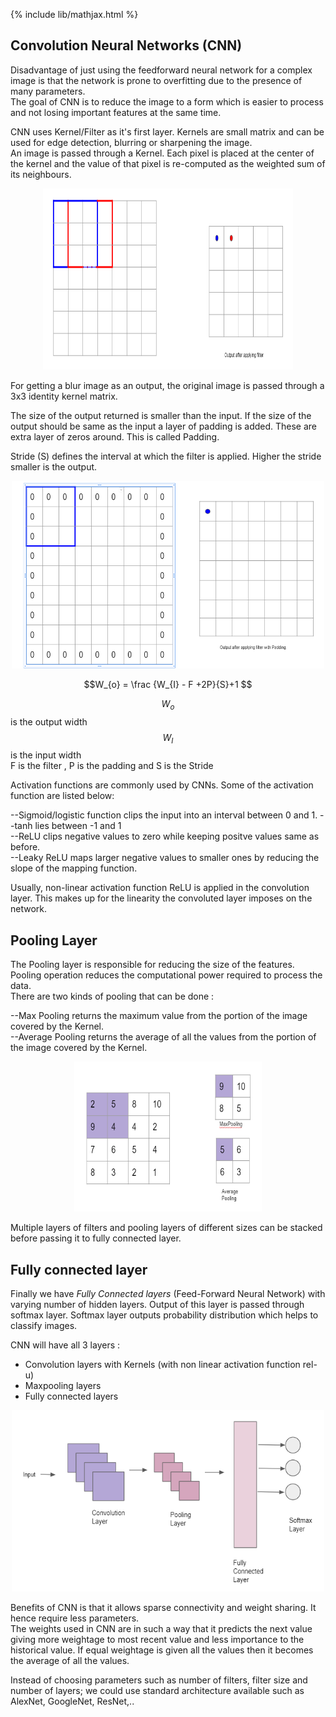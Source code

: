 {% include lib/mathjax.html %}

## Convolution Neural Networks (CNN)

Disadvantage of just using the feedforward neural network for a complex image is that the network is prone to overfitting due to the presence of many parameters.\
The goal of CNN is to reduce the image to a form which is easier to process and not losing important features at the same time. 

CNN uses Kernel/Filter as it's first layer. Kernels are small matrix and can be used for edge detection, blurring or sharpening the image.\
An image is passed through a Kernel. Each pixel is placed at the center of the kernel and the value of that pixel is re-computed as the weighted sum of its neighbours.

<p align="center"><img src="../img/kernel.png" width="400px" height="290px"></p>

For getting a blur image as an output, the original image is passed through a 3x3 identity kernel matrix. 

The size of the output returned is smaller than the input. If the size of the output should be same as the input a layer of padding is added. These are extra layer of zeros around. This is called Padding.

Stride (S) defines the interval at which the filter is applied. Higher the stride smaller is the output.

<p align="center"><img src="../img/Padding.png" width="500px" height="300px"></p>

$$W_{o} = \frac {W_{I} - F +2P}{S}+1 $$

$$W_{o}$$ is the output width \
$$W_{I}$$ is the input width \
F is the filter , P is the padding and S is the Stride

Activation functions are commonly used by CNNs. Some of the activation function are listed below: 

--Sigmoid/logistic function clips the input into an interval between 0 and 1.
--tanh lies between -1 and 1\
--ReLU clips negative values to zero while keeping positve values same as before.\
--Leaky ReLU maps larger negative values to smaller ones by reducing the slope of the mapping function.

Usually, non-linear activation function ReLU is applied in the convolution layer. This makes up for the linearity the convoluted layer imposes on the network. 

## Pooling Layer

The Pooling layer is responsible for reducing the size of the features. Pooling operation reduces the computational power required to process the data.\
There are two kinds of pooling that can be done :

--Max Pooling returns the maximum value from the portion of the image covered by the Kernel.\
--Average Pooling returns the average of all the values from the portion of the image covered by the Kernel.

<p align="center"><img src="../img/Pooling.png" width="300px" height="240px"></p>

Multiple layers of filters and pooling layers of different sizes can be stacked before passing it to fully connected layer.

## Fully connected layer

Finally we have  _Fully Connected layers_ (Feed-Forward Neural Network) with varying number of hidden layers. Output of this layer is passed through softmax layer. Softmax layer outputs probability distribution which helps to classify images.

CNN will have all 3 layers :
* Convolution layers with Kernels (with non linear activation function rel-u)
* Maxpooling layers 
* Fully connected layers

<p align="center"><img src="../img/Cnnlayers.png" width="500px" height="290px"></p>

Benefits of CNN is that it allows sparse connectivity and weight sharing. It hence require less parameters.\
The weights used in CNN are in such a way that it predicts the next value giving more weightage to most recent value and less importance to the historical value. If equal weightage is given all the values then it becomes the average of all the values.

Instead of choosing parameters such as number of filters, filter size and number of layers; we could use standard architecture available such as AlexNet, GoogleNet, ResNet,..

